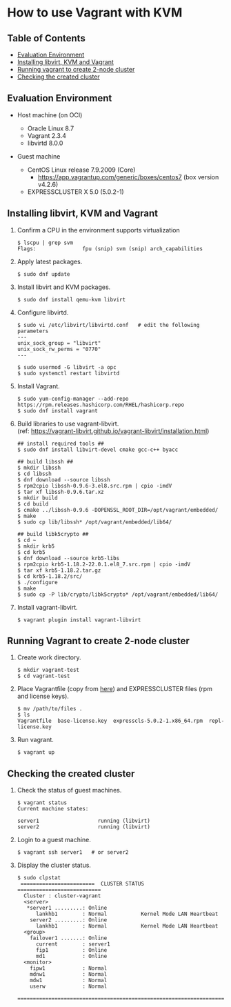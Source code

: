 # How to use Vagrant with KVM


## Table of Contents

* [Evaluation Environment](#evaluation-environment)
* [Installing libvirt, KVM and Vagrant](#installing-libvirt-kvm-and-vagrant)
* [Running vagrant to create 2-node cluster](#running-vagrant-to-create-2-node-cluster)
* [Checking the created cluster](#checking-the-created-cluster)


## Evaluation Environment

* Host machine (on OCI)
  * Oracle Linux 8.7
  * Vagrant 2.3.4
  * libvirtd 8.0.0

* Guest machine
  * CentOS Linux release 7.9.2009 (Core)
    * https://app.vagrantup.com/generic/boxes/centos7 (box version v4.2.6)
  * EXPRESSCLUSTER X 5.0 (5.0.2-1)


## Installing libvirt, KVM and Vagrant

1. Confirm a CPU in the environment supports virtualization 
   ```
   $ lscpu | grep svm
   Flags:               fpu (snip) svm (snip) arch_capabilities
   ```

1. Apply latest packages.
   ```
   $ sudo dnf update
   ```

1. Install libvirt and KVM packages.
   ```
   $ sudo dnf install qemu-kvm libvirt
   ```

1. Configure libvirtd.
   ```
   $ sudo vi /etc/libvirt/libvirtd.conf   # edit the following parameters
   ---
   unix_sock_group = "libvirt"
   unix_sock_rw_perms = "0770"
   ---

   $ sudo usermod -G libvirt -a opc
   $ sudo systemctl restart libvirtd
   ```

1. Install Vagrant.
   ```
   $ sudo yum-config-manager --add-repo https://rpm.releases.hashicorp.com/RHEL/hashicorp.repo
   $ sudo dnf install vagrant
   ```

1. Build libraries to use vagrant-libvirt.  
   (ref: https://vagrant-libvirt.github.io/vagrant-libvirt/installation.html)
   ```
   ## install required tools ##
   $ sudo dnf install libvirt-devel cmake gcc-c++ byacc

   ## build libssh ##
   $ mkdir libssh
   $ cd libssh
   $ dnf download --source libssh
   $ rpm2cpio libssh-0.9.6-3.el8.src.rpm | cpio -imdV
   $ tar xf libssh-0.9.6.tar.xz
   $ mkdir build
   $ cd build
   $ cmake ../libssh-0.9.6 -DOPENSSL_ROOT_DIR=/opt/vagrant/embedded/
   $ make
   $ sudo cp lib/libssh* /opt/vagrant/embedded/lib64/

   ## build libk5crypto ##
   $ cd ~
   $ mkdir krb5
   $ cd krb5
   $ dnf download --source krb5-libs
   $ rpm2cpio krb5-1.18.2-22.0.1.el8_7.src.rpm | cpio -imdV
   $ tar xf krb5-1.18.2.tar.gz
   $ cd krb5-1.18.2/src/
   $ ./configure
   $ make
   $ sudo cp -P lib/crypto/libk5crypto* /opt/vagrant/embedded/lib64/
   ```

1. Install vagrant-libvirt.
   ```
   $ vagrant plugin install vagrant-libvirt
   ```


## Running Vagrant to create 2-node cluster

1. Create work directory.
   ```
   $ mkdir vagrant-test
   $ cd vagrant-test
   ```

1. Place Vagrantfile (copy from [here](/Vagrantfile/kvm)) and EXPRESSCLUSTER files (rpm and license keys).
   ```
   $ mv /path/to/files .
   $ ls
   Vagrantfile  base-license.key  expresscls-5.0.2-1.x86_64.rpm  repl-license.key
   ```

1. Run vagrant.
   ```
   $ vagrant up
   ```


## Checking the created cluster

1. Check the status of guest machines.
   ```
   $ vagrant status
   Current machine states:

   server1                   running (libvirt)
   server2                   running (libvirt)
   ```

1. Login to a guest machine.
   ```
   $ vagrant ssh server1   # or server2
   ```

1. Display the cluster status.
   ```
   $ sudo clpstat
    ========================  CLUSTER STATUS  ===========================
     Cluster : cluster-vagrant
     <server>
      *server1 .........: Online
         lankhb1        : Normal           Kernel Mode LAN Heartbeat
       server2 .........: Online
         lankhb1        : Normal           Kernel Mode LAN Heartbeat
     <group>
       failover1 .......: Online
         current        : server1
         fip1           : Online
         md1            : Online
     <monitor>
       fipw1            : Normal
       mdnw1            : Normal
       mdw1             : Normal
       userw            : Normal
    =====================================================================
   ```
